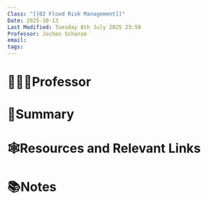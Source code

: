 ```yaml
---
Class: "[[02 Flood Risk Management]]"
Date: 2025-10-13
Last Modified: Tuesday 8th July 2025 23:59
Professor: Jochen Schanze
email:
tags:
---
```

# 👨🏽‍🏫Professor


# 📖Summary


# 🕸️Resources and Relevant Links


# 📚Notes



